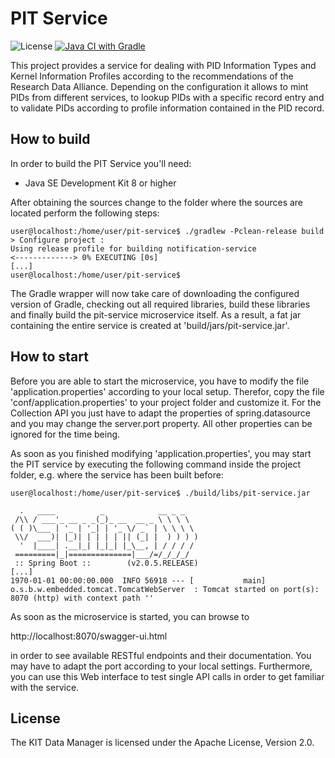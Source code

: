 # PIT Service

![License](https://img.shields.io/github/license/kit-data-manager/pit-service.svg) [![Java CI with Gradle](https://github.com/kit-data-manager/pit-service/actions/workflows/gradle.yml/badge.svg)](https://github.com/kit-data-manager/pit-service/actions/workflows/gradle.yml)

This project provides a service for dealing with PID Information Types and Kernel Information Profiles according to the recommendations of the Research Data Alliance.
Depending on the configuration it allows to mint PIDs from different services, to lookup PIDs with a specific record entry and to validate PIDs according to profile information
contained in the PID record.

## How to build

In order to build the PIT Service you'll need:

* Java SE Development Kit 8 or higher

After obtaining the sources change to the folder where the sources are located perform the following steps:

```
user@localhost:/home/user/pit-service$ ./gradlew -Pclean-release build
> Configure project :
Using release profile for building notification-service
<-------------> 0% EXECUTING [0s]
[...]
user@localhost:/home/user/pit-service$
```

The Gradle wrapper will now take care of downloading the configured version of Gradle, checking out all required libraries, build these
libraries and finally build the pit-service microservice itself. As a result, a fat jar containing the entire service is created at 'build/jars/pit-service.jar'.

## How to start

Before you are able to start the microservice, you have to modify the file 'application.properties' according to your local setup. 
Therefor, copy the file 'conf/application.properties' to your project folder and customize it. For the Collection API you just have to adapt the properties of 
spring.datasource and you may change the server.port property. All other properties can be ignored for the time being.

As soon as you finished modifying 'application.properties', you may start the PIT service by executing the following command inside the project folder, 
e.g. where the service has been built before:

```
user@localhost:/home/user/pit-service$ ./build/libs/pit-service.jar

  .   ____          _            __ _ _
 /\\ / ___'_ __ _ _(_)_ __  __ _ \ \ \ \
( ( )\___ | '_ | '_| | '_ \/ _` | \ \ \ \
 \\/  ___)| |_)| | | | | || (_| |  ) ) ) )
  '  |____| .__|_| |_|_| |_\__, | / / / /
 =========|_|==============|___/=/_/_/_/
 :: Spring Boot ::        (v2.0.5.RELEASE)
[...]
1970-01-01 00:00:00.000  INFO 56918 --- [           main] o.s.b.w.embedded.tomcat.TomcatWebServer  : Tomcat started on port(s): 8070 (http) with context path ''

```

As soon as the microservice is started, you can browse to 

http://localhost:8070/swagger-ui.html

in order to see available RESTful endpoints and their documentation. You may have to adapt the port according to your local settings.
Furthermore, you can use this Web interface to test single API calls in order to get familiar with the service. 

## License

The KIT Data Manager is licensed under the Apache License, Version 2.0.
